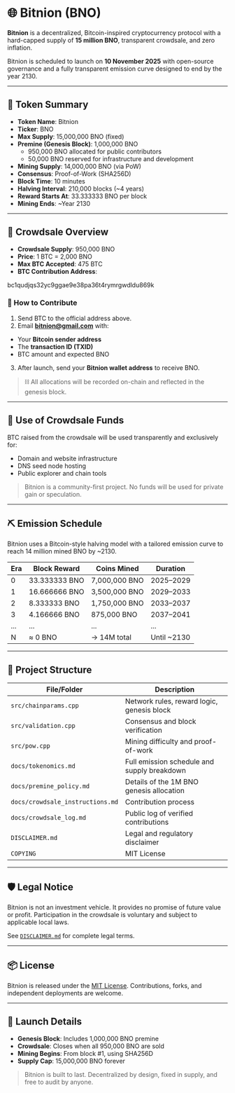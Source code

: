 # 🌐 Bitnion (BNO)

**Bitnion** is a decentralized, Bitcoin-inspired cryptocurrency protocol with a hard-capped supply of **15 million BNO**, transparent crowdsale, and zero inflation.

Bitnion is scheduled to launch on **10 November 2025** with open-source governance and a fully transparent emission curve designed to end by the year 2130.

---

## 🔢 Token Summary

- **Token Name**: Bitnion
- **Ticker**: BNO
- **Max Supply**: 15,000,000 BNO (fixed)
- **Premine (Genesis Block)**: 1,000,000 BNO
  - 950,000 BNO allocated for public contributors
  - 50,000 BNO reserved for infrastructure and development
- **Mining Supply**: 14,000,000 BNO (via PoW)
- **Consensus**: Proof-of-Work (SHA256D)
- **Block Time**: 10 minutes
- **Halving Interval**: 210,000 blocks (~4 years)
- **Reward Starts At**: 33.333333 BNO per block
- **Mining Ends**: ~Year 2130

---

## 💸 Crowdsale Overview

- **Crowdsale Supply**: 950,000 BNO
- **Price**: 1 BTC = 2,000 BNO
- **Max BTC Accepted**: 475 BTC
- **BTC Contribution Address**:

bc1qudjqs32yc9ggae9e38pa36t4rymrgwdldu869k


### 📩 How to Contribute

1. Send BTC to the official address above.
2. Email **bitnion@gmail.com** with:
 - Your **Bitcoin sender address**
 - The **transaction ID (TXID)**
 - BTC amount and expected BNO
3. After launch, send your **Bitnion wallet address** to receive BNO.

> ⛓️ All allocations will be recorded on-chain and reflected in the genesis block.

---

## 💼 Use of Crowdsale Funds

BTC raised from the crowdsale will be used transparently and exclusively for:

- Domain and website infrastructure
- DNS seed node hosting
- Public explorer and chain tools

> Bitnion is a community-first project. No funds will be used for private gain or speculation.

---

## ⛏️ Emission Schedule

Bitnion uses a Bitcoin-style halving model with a tailored emission curve to reach 14 million mined BNO by ~2130.

| Era | Block Reward | Coins Mined     | Duration     |
|-----|---------------|------------------|--------------|
| 0   | 33.333333 BNO | 7,000,000 BNO    | 2025–2029    |
| 1   | 16.666666 BNO | 3,500,000 BNO    | 2029–2033    |
| 2   | 8.333333 BNO  | 1,750,000 BNO    | 2033–2037    |
| 3   | 4.166666 BNO  | 875,000 BNO      | 2037–2041    |
| ... | ...           | ...              | ...          |
| N   | ≈ 0 BNO       | → 14M total      | Until ~2130  |

---

## 📁 Project Structure

| File/Folder             | Description                                      |
|--------------------------|--------------------------------------------------|
| `src/chainparams.cpp`    | Network rules, reward logic, genesis block       |
| `src/validation.cpp`     | Consensus and block verification                 |
| `src/pow.cpp`            | Mining difficulty and proof-of-work              |
| `docs/tokenomics.md`     | Full emission schedule and supply breakdown      |
| `docs/premine_policy.md` | Details of the 1M BNO genesis allocation         |
| `docs/crowdsale_instructions.md` | Contribution process                    |
| `docs/crowdsale_log.md`  | Public log of verified contributions             |
| `DISCLAIMER.md`          | Legal and regulatory disclaimer                  |
| `COPYING`                | MIT License                                      |

---

## 🛡️ Legal Notice

Bitnion is not an investment vehicle. It provides no promise of future value or profit. Participation in the crowdsale is voluntary and subject to applicable local laws.

See [`DISCLAIMER.md`](./DISCLAIMER.md) for complete legal terms.

---

## 📦 License

Bitnion is released under the [MIT License](./COPYING). Contributions, forks, and independent deployments are welcome.

---

## 🚀 Launch Details

- **Genesis Block**: Includes 1,000,000 BNO premine
- **Crowdsale**: Closes when all 950,000 BNO are sold
- **Mining Begins**: From block #1, using SHA256D
- **Supply Cap**: 15,000,000 BNO forever

> Bitnion is built to last. Decentralized by design, fixed in supply, and free to audit by anyone.

